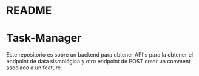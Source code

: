 # README

# Task-Manager
Este repositorio es sobre un backend para obtener API's para la obtener el endpoint de data sismológica y otro endpoint de POST crear un comment asociado a un feature.
